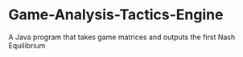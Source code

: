 # Game-Analysis-Tactics-Engine

A Java program that takes game matrices and outputs the first Nash Equilibrium
